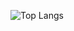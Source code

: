 ![Top Langs](https://github-readme-stats.vercel.app/api/top-langs/?username=downy1218&layout=compact&theme=tokyonight)



